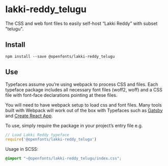 
# lakki-reddy_telugu

The CSS and web font files to easily self-host “Lakki Reddy” with subset "telugu".

## Install

`npm install --save @openfonts/lakki-reddy_telugu`

## Use

Typefaces assume you’re using webpack to process CSS and files. Each typeface
package includes all necessary font files (woff2, woff) and a CSS file with
font-face declarations pointing at these files.

You will need to have webpack setup to load css and font files. Many tools built
with Webpack will work out of the box with Typefaces such as [Gatsby](https://github.com/gatsbyjs/gatsby)
and [Create React App](https://github.com/facebookincubator/create-react-app).

To use, simply require the package in your project’s entry file e.g.

```javascript
// Load Lakki Reddy typeface
require('@openfonts/lakki-reddy_telugu')
```

Usage in SCSS:
```scss
@import "~@openfonts/lakki-reddy_telugu/index.css";
```
